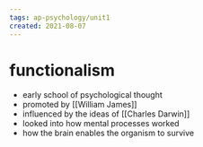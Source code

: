 ```yaml
---
tags: ap-psychology/unit1 
created: 2021-08-07
---
```


# functionalism

- early school of psychological thought
- promoted by [[William James]]
- influenced by the ideas of [[Charles Darwin]]
- looked into how mental processes worked
- how the brain enables the organism to survive 
